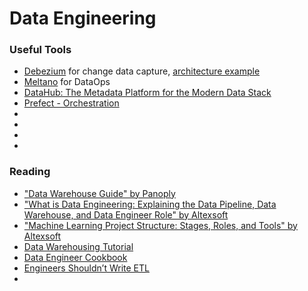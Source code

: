 # Data Engineering


### Useful Tools
<ul>
    <li><a href="https://debezium.io/">Debezium</a> for change data capture, <a href="https://medium.com/shippeo-tech-blog/debezium-to-snowflake-lessons-learned-building-data-replication-in-production-a5430a9fe85b">architecture example</a></li>
    <li><a href="https://meltano.com/">Meltano</a> for DataOps</li>
    <li><a href="https://datahubproject.io/">DataHub: The Metadata Platform for the Modern Data Stack</a></li>
    <li><a href="https://www.prefect.io/">Prefect - Orchestration</a></li>
    <li><a href=""></a></li>
    <li><a href=""></a></li>
    <li><a href=""></a></li>
    <li><a href=""></a></li>

</ul>


### Reading
<ul>
  <li><a href="https://panoply.io/data-warehouse-guide/">"Data Warehouse Guide" by Panoply</a></li>
  <li><a href="https://www.altexsoft.com/blog/datascience/what-is-data-engineering-explaining-data-pipeline-data-warehouse-and-data-engineer-role/">"What is Data Engineering: Explaining the Data Pipeline, Data Warehouse, and Data Engineer Role" by Altexsoft</a></li>
  <li><a href="https://www.altexsoft.com/blog/datascience/machine-learning-project-structure-stages-roles-and-tools/">"Machine Learning Project Structure: Stages, Roles, and Tools" by Altexsoft</a></li>
  <li><a href="https://www.guru99.com/data-warehousing.html">Data Warehousing Tutorial</a></li>
  <li><a href="https://github.com/AlizaminJ/Cookbook">Data Engineer Cookbook</a></li>
    <li><a href="https://multithreaded.stitchfix.com/blog/2016/03/16/engineers-shouldnt-write-etl/">Engineers Shouldn’t Write ETL</a></li>
    <li><a href=""></a></li>
</ul>
